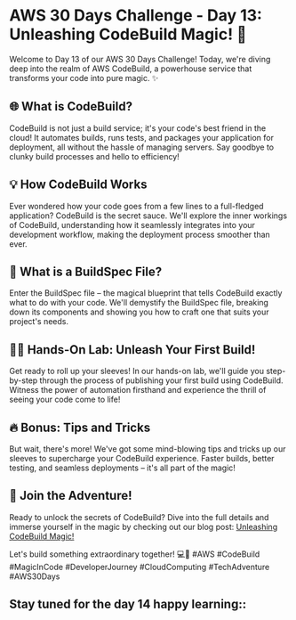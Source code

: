 # AWS 30 Days Challenge - Day 13: Unleashing CodeBuild Magic! 🚀

Welcome to Day 13 of our AWS 30 Days Challenge! Today, we're diving deep into the realm of AWS CodeBuild, a powerhouse service that transforms your code into pure magic. ✨

## 🌐 What is CodeBuild?

CodeBuild is not just a build service; it's your code's best friend in the cloud! It automates builds, runs tests, and packages your application for deployment, all without the hassle of managing servers. Say goodbye to clunky build processes and hello to efficiency!

## 💡 How CodeBuild Works

Ever wondered how your code goes from a few lines to a full-fledged application? CodeBuild is the secret sauce. We'll explore the inner workings of CodeBuild, understanding how it seamlessly integrates into your development workflow, making the deployment process smoother than ever.

## 📜 What is a BuildSpec File?

Enter the BuildSpec file – the magical blueprint that tells CodeBuild exactly what to do with your code. We'll demystify the BuildSpec file, breaking down its components and showing you how to craft one that suits your project's needs.

## 👨‍💻 Hands-On Lab: Unleash Your First Build!

Get ready to roll up your sleeves! In our hands-on lab, we'll guide you step-by-step through the process of publishing your first build using CodeBuild. Witness the power of automation firsthand and experience the thrill of seeing your code come to life!

## 🔥 Bonus: Tips and Tricks

But wait, there's more! We've got some mind-blowing tips and tricks up our sleeves to supercharge your CodeBuild experience. Faster builds, better testing, and seamless deployments – it's all part of the magic!

## 🚀 Join the Adventure!

Ready to unlock the secrets of CodeBuild? Dive into the full details and immerse yourself in the magic by checking out our blog post: [Unleashing CodeBuild Magic!](https://medium.com/@purushotamsharma/unleashing-codebuild-magic-a-deep-dive-into-aws-development-30-days-of-aws-day-13-9b1793bfc00e)

Let's build something extraordinary together! 💻🚀 #AWS #CodeBuild #MagicInCode #DeveloperJourney #CloudComputing #TechAdventure #AWS30Days

## Stay tuned for the day 14  happy learning::
